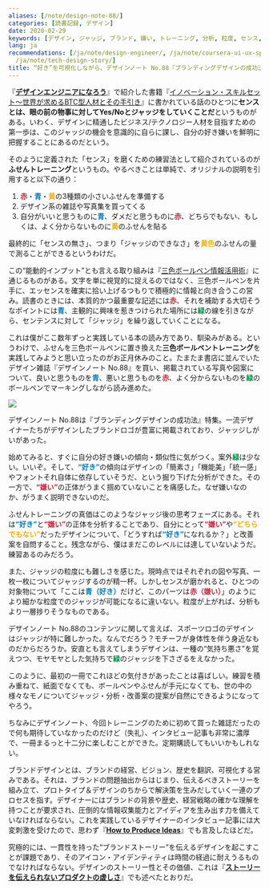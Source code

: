```yaml
---
aliases: [/note/design-note-88/]
categories: [読書記録, デザイン]
date: 2020-02-29
keywords: [デザイン, ジャッジ, ブランド, 嫌い, トレーニング, 分析, 粒度, センス, 練習, 写真]
lang: ja
recommendations: [/ja/note/design-engineer/, /ja/note/coursera-ui-ux-specialization/,
  /ja/note/tech-design-story/]
title: “好き”を可視化しながら、デザインノート No.88『ブランディングデザインの成功法』を読む
---
```


『**[デザインエンジニアになろう](/note/design-engineer/)**』で紹介した書籍『[イノベーション・スキルセット～世界が求めるBTC型人材とその手引き](https://amzn.to/2B8p6FR)』に書かれている話のひとつに**センスとは、眼の前の物事に対してYes/Noとジャッジをしていくことだ**というものがある。いわく、デザインに精通したビジネス/テクノロジー人材を目指すための第一歩は、このジャッジの機会を意識的に自らに課し、自分の好き嫌いを鮮明に把握することにあるのだという。

そのように定義された「センス」を磨くための練習法として紹介されているのが**ふせんトレーニング**というもの。やるべきことは単純で、オリジナルの説明を引用すると以下の通り：

1. <span style="font-weight: bold; color: #C7243A">赤</span>・<span style="font-weight: bold; color: #007AB7">青</span>・<span style="font-weight: bold; color: #EDAD0B">黄</span>の3種類の小さいふせんを準備する
2. デザイン系の雑誌や写真集を買ってくる
3. 自分がいいと思うものに<span style="font-weight: bold; color: #007AB7">青</span>、ダメだと思うものに<span style="font-weight: bold; color: #C7243A">赤</span>、どちらでもない、もしくは、よく分からないものに<span style="font-weight: bold; color: #EDAD0B">黄</span>のふせんを貼る

最終的に「センスの無さ」、つまり「ジャッジのできなさ」を<span style="font-weight: bold; color: #EDAD0B">黄色</span>のふせんの量で測ることができるというわけだ。

この“能動的インプット”とも言える取り組みは『[三色ボールペン情報活用術](https://amzn.to/3cilXEP)』に通じるものがある。文字を単に視覚的に捉えるのではなく、三色ボールペンを片手に、エッセンスを確実に拾い上げるつもりで積極的に情報と向き合うこの営み。読書のときには、本質的かつ最重要な記述には<span style="font-weight: bold; color: #C7243A">赤</span>、それを補助する大切そうなポイントには<span style="font-weight: bold; color: #007AB7">青</span>、主観的に興味を惹きつけられた場所には<span style="font-weight: bold; color: #009250">緑</span>の線を引きながら、センテンスに対して「ジャッジ」を繰り返していくことになる。

これは僕がここ数年ずっと実践している本の読み方であり、馴染みがある。というわけで、ふせんを三色ボールペンに置き換えた**三色ボールペントレーニング**を実践してみようと思い立ったのがお正月休みのこと。たまたま書店に並んでいたデザイン雑誌『デザインノート No.88』を買い、掲載されている写真や図案について、良いと思うものを<span style="font-weight: bold; color: #007AB7">青</span>、悪いと思うものを<span style="font-weight: bold; color: #C7243A">赤</span>、よく分からないものを<span style="font-weight: bold; color: #009250">緑</span>のボールペンでマーキングしながら読み進めた。

<a href="https://www.amazon.co.jp/%E3%83%87%E3%82%B6%E3%82%A4%E3%83%B3%E3%83%8E%E3%83%BC%E3%83%88-No-88-%E6%9C%80%E6%96%B0%E3%83%87%E3%82%B6%E3%82%A4%E3%83%B3%E3%81%AE%E8%A1%A8%E7%8F%BE%E3%81%A8%E6%80%9D%E8%80%83%E3%81%AE%E3%83%97%E3%83%AD%E3%82%BB%E3%82%B9%E3%82%92%E8%BF%BD%E3%81%86-SEIBUNDO-Mook/dp/4416519907/ref=as_li_ss_il?qid=1578184713&s=books&sr=1-1&linkCode=li3&tag=takuti-22&linkId=7ad9b4b522fdf560108bf3d6f493049d&language=ja_JP" target="_blank"><img border="0" src="//ws-fe.amazon-adsystem.com/widgets/q?_encoding=UTF8&ASIN=4416519907&Format=_SL250_&ID=AsinImage&MarketPlace=JP&ServiceVersion=20070822&WS=1&tag=takuti-22&language=ja_JP" ></a><img src="https://ir-jp.amazon-adsystem.com/e/ir?t=takuti-22&language=ja_JP&l=li3&o=9&a=4416519907" width="1" height="1" border="0" alt="" style="border:none !important; margin:0px !important;" />

デザインノート No.88は『ブランディングデザインの成功法』特集。一流デザイナーたちがデザインしたブランドロゴが豊富に掲載されており、ジャッジしがいがあった。

始めてみると、すぐに自分の好き嫌いの傾向・類似性に気がつく。案外<span style="font-weight: bold; color: #009250">緑</span>は少ない。いいぞ。そして、<span style="font-weight: bold; color: #007AB7">“好き”</span>の傾向はデザインの「簡素さ」「機能美」「統一感」やフォントそれ自体に依存していそうだ、という掘り下げた分析ができた。その一方で、<span style="font-weight: bold; color: #C7243A">“嫌い”</span>の正体がうまく掴めていないことを痛感した。なぜ嫌いなのか、がうまく説明できないのだ。

ふせんトレーニングの真価はこのようなジャッジ後の思考フェーズにある。それは<span style="font-weight: bold; color: #007AB7">“好き”</span>と<span style="font-weight: bold; color: #C7243A">“嫌い”</span>の正体を分析することであり、自分にとって<span style="font-weight: bold; color: #C7243A">“嫌い”</span>や<span style="font-weight: bold; color: #EDAD0B">“どちらでもない”</span>だったデザインについて、「どうすれば<span style="font-weight: bold; color: #007AB7">“好き”</span>になれるか？」と改善案を自問すること。残念ながら、僕はまだこのレベルには達していないようだ。練習あるのみだろう。

また、ジャッジの粒度にも難しさを感じた。現時点ではそれぞれの図や写真、一枚一枚についてジャッジするのが精一杯。しかしセンスが磨かれると、ひとつの対象物について「ここは<span style="font-weight: bold; color: #007AB7">青（好き）</span>だけど、このパーツは<span style="font-weight: bold; color: #C7243A">赤（嫌い）</span>」のようにより細かな粒度でのジャッジが可能になるに違いない。粒度が上がれば、分析もより一層捗りそうなものである。

デザインノート No.88のコンテンツに関して言えば、スポーツロゴのデザインはジャッジが特に難しかった。なんでだろう？モチーフが身体性を伴う身近なものだからだろうか。安直とも言えてしまうデザインは、一種の“気持ち悪さ”を覚えつつ、モヤモヤとした気持ちで<span style="font-weight: bold; color: #009250">緑</span>のジャッジを下さざるをえなかった。

このように、最初の一冊でこれほどの気付きがあったことは喜ばしい。練習を積み重ねて、紙面でなくても、ボールペンやふせんが手元になくても、世の中の様々なモノについてジャッジ・分析・改善案の提案が自然にできるようになってやろう。

ちなみにデザインノート、今回トレーニングのために初めて買った雑誌だったので何も期待していなかったのだけど（失礼）、インタビュー記事も非常に濃厚で、一冊まるっと十二分に楽しむことができた。定期購読してもいいかもしれない。

ブランドデザインとは、ブランドの経営、ビジョン、歴史を翻訳、可視化する営みである。それは、ブランドの問題抽出からはじまり、伝えるべきストーリーを組み立て、プロトタイプ＆デザインのちからで解決策を生みだしていく一連のプロセスを指す。デザイナーにはブランドの背景や歴史、経営戦略の確かな理解を持つことが要求され、圧倒的な情報収集能力とアイディアを生み出す力を備えていなければならない。これを実践しているデザイナーのインタビュー記事には大変刺激を受けたので、思わず『**[How to Produce Ideas](/note/technique-producing-ideas/)**』でも言及したほどだ。

究極的には、一貫性を持った“ブランドストーリー”を伝えるデザインを起こすことが課題であり、そのアイコン・アイデンティティは時間の経過に耐えうるものでなければならない。デザインのストーリー性とその価値、これは『**[ストーリーを伝えられないプロダクトの虚しさ](/note/tech-design-story/)**』でも述べたとおりだ。